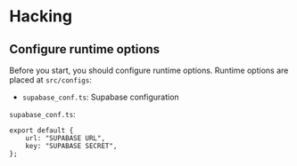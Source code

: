 # Hacking

## Configure runtime options

Before you start, you should configure runtime options. Runtime options are placed at `src/configs`:

- `supabase_conf.ts`: Supabase configuration

`supabase_conf.ts`:
````
export default {
    url: "SUPABASE URL",
    key: "SUPABASE SECRET",
};
````
